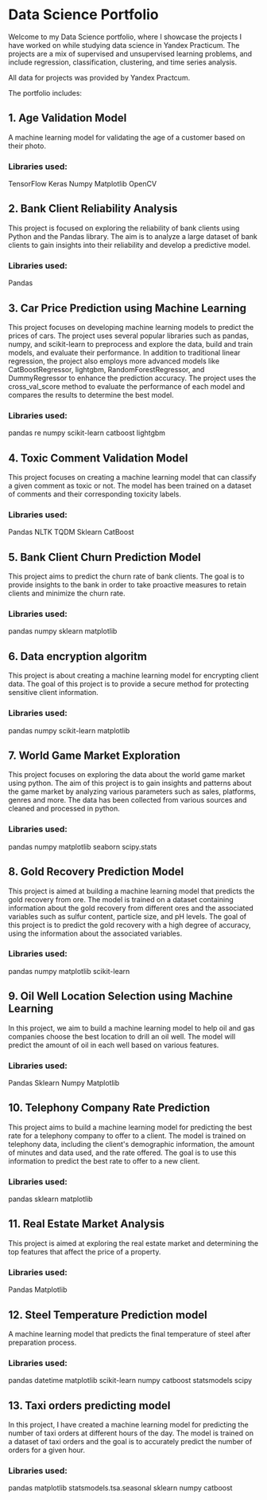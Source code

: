 # Data Science Portfolio

Welcome to my Data Science portfolio, where I showcase the projects I have worked on while studying data science in Yandex Practicum. The projects are a mix of supervised and unsupervised learning problems, and include regression, classification, clustering, and time series analysis.

All data for projects was provided by Yandex Practcum.

The portfolio includes:
## 1. Age Validation Model
A machine learning model for validating the age of a customer based on their photo.
### Libraries used:
TensorFlow
Keras
Numpy
Matplotlib
OpenCV

## 2. Bank Client Reliability Analysis
This project is focused on exploring the reliability of bank clients using Python and the Pandas library. The aim is to analyze a large dataset of bank clients to gain insights into their reliability and develop a predictive model.
### Libraries used:
Pandas

## 3. Car Price Prediction using Machine Learning
This project focuses on developing machine learning models to predict the prices of cars. The project uses several popular libraries such as pandas, numpy, and scikit-learn to preprocess and explore the data, build and train models, and evaluate their performance. In addition to traditional linear regression, the project also employs more advanced models like CatBoostRegressor, lightgbm, RandomForestRegressor, and DummyRegressor to enhance the prediction accuracy. The project uses the cross_val_score method to evaluate the performance of each model and compares the results to determine the best model.
### Libraries used:
pandas
re
numpy
scikit-learn
catboost
lightgbm

## 4. Toxic Comment Validation Model
This project focuses on creating a machine learning model that can classify a given comment as toxic or not. The model has been trained on a dataset of comments and their corresponding toxicity labels.
### Libraries used:
Pandas
NLTK
TQDM
Sklearn
CatBoost

## 5. Bank Client Churn Prediction Model
This project aims to predict the churn rate of bank clients. The goal is to provide insights to the bank in order to take proactive measures to retain clients and minimize the churn rate.
### Libraries used:
pandas
numpy
sklearn
matplotlib

## 6. Data encryption algoritm
This project is about creating a machine learning model for encrypting client data. The goal of this project is to provide a secure method for protecting sensitive client information.
### Libraries used:
pandas
numpy
scikit-learn
matplotlib

## 7. World Game Market Exploration
This project focuses on exploring the data about the world game market using python. The aim of this project is to gain insights and patterns about the game market by analyzing various parameters such as sales, platforms, genres and more. The data has been collected from various sources and cleaned and processed in python.
### Libraries used:
pandas
numpy
matplotlib
seaborn
scipy.stats

## 8. Gold Recovery Prediction Model
This project is aimed at building a machine learning model that predicts the gold recovery from ore. The model is trained on a dataset containing information about the gold recovery from different ores and the associated variables such as sulfur content, particle size, and pH levels. The goal of this project is to predict the gold recovery with a high degree of accuracy, using the information about the associated variables.
### Libraries used:
pandas
numpy
matplotlib
scikit-learn

## 9. Oil Well Location Selection using Machine Learning
In this project, we aim to build a machine learning model to help oil and gas companies choose the best location to drill an oil well. The model will predict the amount of oil in each well based on various features.
### Libraries used:
Pandas
Sklearn
Numpy
Matplotlib

## 10. Telephony Company Rate Prediction
This project aims to build a machine learning model for predicting the best rate for a telephony company to offer to a client. The model is trained on telephony data, including the client's demographic information, the amount of minutes and data used, and the rate offered. The goal is to use this information to predict the best rate to offer to a new client.
### Libraries used:
pandas
sklearn
matplotlib

## 11. Real Estate Market Analysis
This project is aimed at exploring the real estate market and determining the top features that affect the price of a property.
### Libraries used:
Pandas
Matplotlib

## 12. Steel Temperature Prediction model
A machine learning model that predicts the final temperature of steel after preparation process.
### Libraries used:
pandas
datetime
matplotlib
scikit-learn
numpy
catboost
statsmodels
scipy

## 13. Taxi orders predicting model
In this project, I have created a machine learning model for predicting the number of taxi orders at different hours of the day. The model is trained on a dataset of taxi orders and the goal is to accurately predict the number of orders for a given hour.
### Libraries used:
pandas
matplotlib
statsmodels.tsa.seasonal
sklearn
numpy
catboost